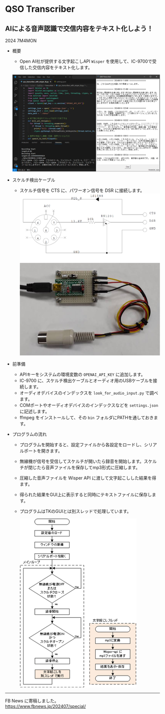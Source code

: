 # QSO Transcriber
## AIによる音声認識で交信内容をテキスト化しよう！
2024 7M4MON

* 概要
  * Open AI社が提供する文字起こしAPI `Wisper` を使用して、IC-9700で受信した交信内容をテキスト化します。


  
  ![](https://github.com/7m4mon/qso_transcriber/blob/main/one_day_430_main_ch.png)  


* スケルチ検出ケーブル
  * スケルチ信号を CTS に、パワーオン信号を DSR に接続します。
  ![](https://github.com/7m4mon/qso_transcriber/blob/main/cable_sch.png)  
  ![](https://github.com/7m4mon/qso_transcriber/blob/main/cable_photo.jpg)  
  

* 前準備
  * APIキーをシステムの環境変数の `OPENAI_API_KEY` に追加します。
  * IC-9700 に、スケルチ検出ケーブルとオーディオ用のUSBケーブルを接続します。
  * オーディオデバイスのインデックスを `look_for_audio_input.py` で調べます。
  * COMポートやオーディオデバイスのインデックスなどを `settings.json` に記述します。
  * ffmpeg をインストールして、その `bin` フォルダにPATHを通しておきます。


* プログラムの流れ
  * プログラムを開始すると、設定ファイルから各設定をロードし、シリアルポートを開きます。
  * 無線機が信号を受信してスケルチが開いたら録音を開始します。スケルチが閉じたら音声ファイルを保存してmp3形式に圧縮します。
  * 圧縮した音声ファイルを Wisper API に渡して文字起こしした結果を得ます。
  * 得られた結果をGUI上に表示すると同時にテキストファイルに保存します。
  * プログラムはTKのGUIとは別スレッドで処理しています。

    ![](https://github.com/7m4mon/qso_transcriber/blob/main/qso_transcriber_flow_chart.png)  
---

FB News に寄稿しました。  
https://www.fbnews.jp/202407/special/
